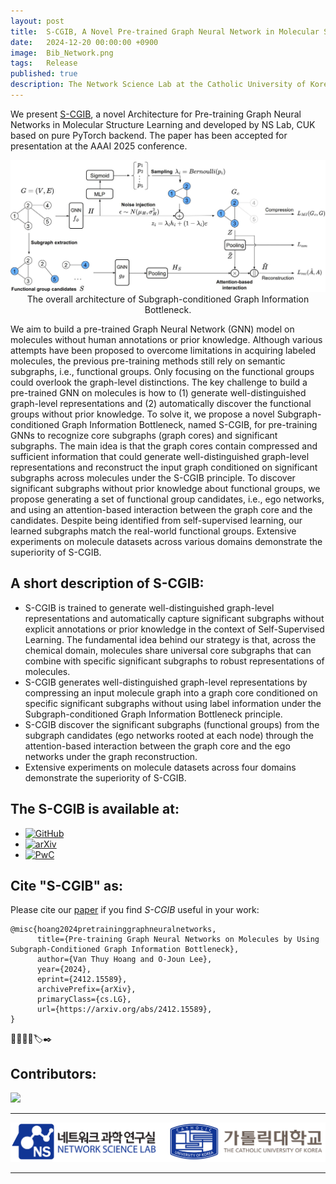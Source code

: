 ```yaml
---
layout: post
title:  S-CGIB, A Novel Pre-trained Graph Neural Network in Molecular Structure Learning
date:   2024-12-20 00:00:00 +0900
image:  Bib_Network.png
tags:   Release
published: true
description: The Network Science Lab at the Catholic University of Korea releases S-CGIB, a Novel Pre-trained Graph Neural Network in Molecular Structure Learning
---
```


We present [S-CGIB](https://github.com/NSLab-CUK/S-CGIB), a novel Architecture for Pre-training Graph Neural Networks in Molecular Structure Learning and developed by NS Lab, CUK based on pure PyTorch backend. The paper has been accepted for presentation at the AAAI 2025 conference.

<p align="center">
  <img src="/images/SCGIB.jpg" alt="Subgraph-conditioned Graph Information Bottleneck" width="800">
  <br>
  <b></b> The overall architecture of Subgraph-conditioned Graph Information Bottleneck.
</p>

We aim to build a pre-trained Graph Neural Network (GNN) model on molecules without human annotations or prior knowledge. Although various attempts have been proposed to overcome limitations in acquiring labeled molecules, the previous pre-training methods still rely on semantic subgraphs, i.e., functional groups. Only focusing on the functional groups could overlook the graph-level distinctions. The key challenge to build a pre-trained GNN on molecules is how to (1) generate well-distinguished graph-level representations and (2) automatically discover the functional groups without prior knowledge. To solve it, we propose a novel Subgraph-conditioned Graph Information Bottleneck, named S-CGIB, for pre-training GNNs to recognize core subgraphs (graph cores) and significant subgraphs. The main idea is that the graph cores contain compressed and sufficient information that could generate well-distinguished graph-level representations and reconstruct the input graph conditioned on significant subgraphs across molecules under the S-CGIB principle. To discover significant subgraphs without prior knowledge about functional groups, we propose generating a set of functional group candidates, i.e., ego networks, and using an attention-based interaction between the graph core and the candidates. Despite being identified from self-supervised learning, our learned subgraphs match the real-world functional groups. Extensive experiments on molecule datasets across various domains demonstrate the superiority of S-CGIB.




## A short description of S-CGIB:

- S-CGIB is trained to generate well-distinguished graph-level representations and automatically capture significant subgraphs without explicit annotations or prior knowledge in the context of Self-Supervised Learning. The fundamental idea behind our strategy is that, across the chemical domain, molecules share universal core subgraphs that can combine with specific significant subgraphs to robust representations of molecules.
- S-CGIB generates well-distinguished graph-level representations by compressing an input molecule graph into a graph core conditioned on specific significant subgraphs without using label information under the Subgraph-conditioned Graph Information Bottleneck principle.
- S-CGIB discover the significant subgraphs (functional groups) from the subgraph candidates (ego networks rooted at each node) through the attention-based interaction between the graph core and the ego networks under the graph reconstruction.
- Extensive experiments on molecule datasets across four domains demonstrate the superiority of S-CGIB.

## The S-CGIB is available at:
* [![GitHub](https://img.shields.io/badge/GitHub-Data%20&%20Code-9B9B9B?style=flat-square&logo=GitHub)](https://github.com/NSLab-CUK/S-CGIB)
* [![arXiv](https://img.shields.io/badge/arXiv-2412.15589-b31b1b?style=flat-square&logo=arxiv&logoColor=red)](https://arxiv.org/abs/2412.15589)
* [![PwC](https://custom-icon-badges.demolab.com/badge/Papers%20With%20Code-S--CGIB-21CBCE?style=flat-square&logo=paperswithcode)](https://paperswithcode.com/paper/pre-training-graph-neural-networks-on)

## Cite "S-CGIB" as: 

Please cite our [paper](https://arxiv.org/abs/2412.15589) if you find *S-CGIB* useful in your work:
```
@misc{hoang2024pretraininggraphneuralnetworks,
      title={Pre-training Graph Neural Networks on Molecules by Using Subgraph-Conditioned Graph Information Bottleneck}, 
      author={Van Thuy Hoang and O-Joun Lee},
      year={2024},
      eprint={2412.15589},
      archivePrefix={arXiv},
      primaryClass={cs.LG},
      url={https://arxiv.org/abs/2412.15589}, 
}
```

:page_facing_up::woman_technologist::bookmark_tabs::label::black_nib:	

## Contributors: 

<a href="https://github.com/NSLab-CUK/Unified-Graph-Transformer/graphs/contributors">
  <img src="https://contrib.rocks/image?repo=NSLab-CUK/Unified-Graph-Transformer" />
</a>

***

<a href="https://nslab-cuk.github.io/"><img src="https://github.com/NSLab-CUK/NSLab-CUK/raw/main/Logo_Dual_Wide.png"/></a>

***

